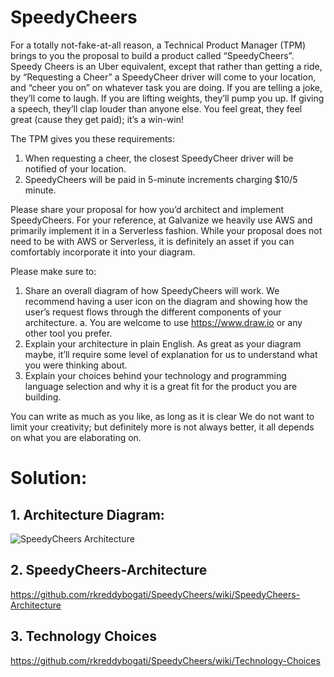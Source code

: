 # SpeedyCheers

For a totally not-fake-at-all reason, a Technical Product Manager (TPM) brings to you the proposal to build a product called “SpeedyCheers”. Speedy Cheers is an Uber equivalent, except that rather than getting a ride, by “Requesting a Cheer” a SpeedyCheer driver will come to your location, and “cheer you on” on whatever task you are doing. If you are telling a joke, they’ll come to laugh. If you are lifting weights, they’ll pump you up. If giving a speech, they’ll clap louder than anyone else. You feel great, they feel great (cause they get paid); it’s a win-win!

The TPM gives you these requirements:

  1. When requesting a cheer, the closest SpeedyCheer driver will be notified of your location.
  2. SpeedyCheers will be paid in 5-minute increments charging $10/5 minute.

Please share your proposal for how you’d architect and implement SpeedyCheers. For your reference, at Galvanize we heavily use AWS and primarily implement it in a Serverless fashion. While your proposal does not need to be with AWS or Serverless, it is definitely an asset if you can comfortably incorporate it into your diagram.

Please make sure to:

  1. Share an overall diagram of how SpeedyCheers will work. We recommend having a user icon on the diagram and showing how the user’s request flows through the different   components of your architecture.
         a. You are welcome to use https://www.draw.io or any other tool you prefer.
  3.  Explain your architecture in plain English. As great as your diagram maybe, it’ll require some level of explanation for us to understand what you were thinking about.
  4. Explain your choices behind your technology and programming language selection and why it is a great fit for the product you are building.

You can write as much as you like, as long as it is clear We do not want to limit your creativity; but definitely more is not always better, it all
depends on what you are elaborating on.


# Solution:

## 1. Architecture Diagram: 

![SpeedyCheers Architecture](https://github.com/rkreddybogati/SpeedyCheers/assets/7385088/469613ea-d99f-49f9-af32-7e972af29e98)

## 2. SpeedyCheers-Architecture
https://github.com/rkreddybogati/SpeedyCheers/wiki/SpeedyCheers-Architecture 

## 3. Technology Choices
https://github.com/rkreddybogati/SpeedyCheers/wiki/Technology-Choices 


